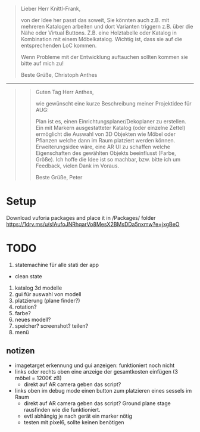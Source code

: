 >Lieber Herr Knittl-Frank,
>
>von der Idee her passt das soweit, Sie könnten auch z.B. mit mehreren Katalogen arbeiten und dort Varianten triggern z.B. über die Nähe oder Virtual Buttons. Z.B. eine Holztabelle oder Katalog in Kombination mit einem Möbelkatalog. Wichtig ist, dass sie auf die entsprechenden LoC kommen.
>
>Wenn Probleme mit der Entwicklung auftauchen sollten kommen sie bitte auf mich zu!
>
>Beste Grüße,
>Christoph Anthes

-----------------------------------------------------------------------
>>Guten Tag Herr Anthes,
>>
>>wie gewünscht eine kurze Beschreibung meiner Projektidee für AUG:
>>
>>Plan ist es, einen Einrichtungsplaner/Dekoplaner zu erstellen.
>>Ein mit Markern ausgestatteter Katalog (oder einzelne Zettel) ermöglicht die Auswahl von 3D Objekten wie Möbel oder Pflanzen welche dann im Raum platziert werden können.
>>Erweiterungsidee wäre, eine AR UI zu schaffen welche Eigenschaften des gewählten Objekts beeinflusst (Farbe, Größe).
​
>>Ich hoffe die Idee ist so machbar, bzw. bitte ich um Feedback, vielen Dank im Voraus.
>>
>>Beste Grüße,
>>Peter

# Setup

Download vuforia packages and place it in /Packages/ folder
<https://1drv.ms/u/s!AufoJNRhqarVo8MesX2BMsDDa5nxmw?e=jxgBeO>

# TODO

1) statemachine für alle stati der app

- clean state

1) katalog 3d modelle
1) gui für auswahl von modell
1) platzierung (plane finder?)
1) rotation?
1) farbe?
1) neues modell?
1) speicher? screenshot? teilen?
1) menü

## notizen

- imagetarget erkennung und gui anzeigen: funktioniert noch nicht
- links oder rechts oben eine anzeige der gesamtkosten einfügen (3 möbel = 1200€ zB)
  - direkt auf AR camera geben das script?
- links oben im debug mode einen button zum platzieren eines sessels im Raum
  - direkt auf AR camera geben das script?
Ground plane stage rausfinden wie die funktioniert.
  - evtl abhängig je nach gerät ein marker nötig
  - testen mit pixel6, sollte keinen benötigen
